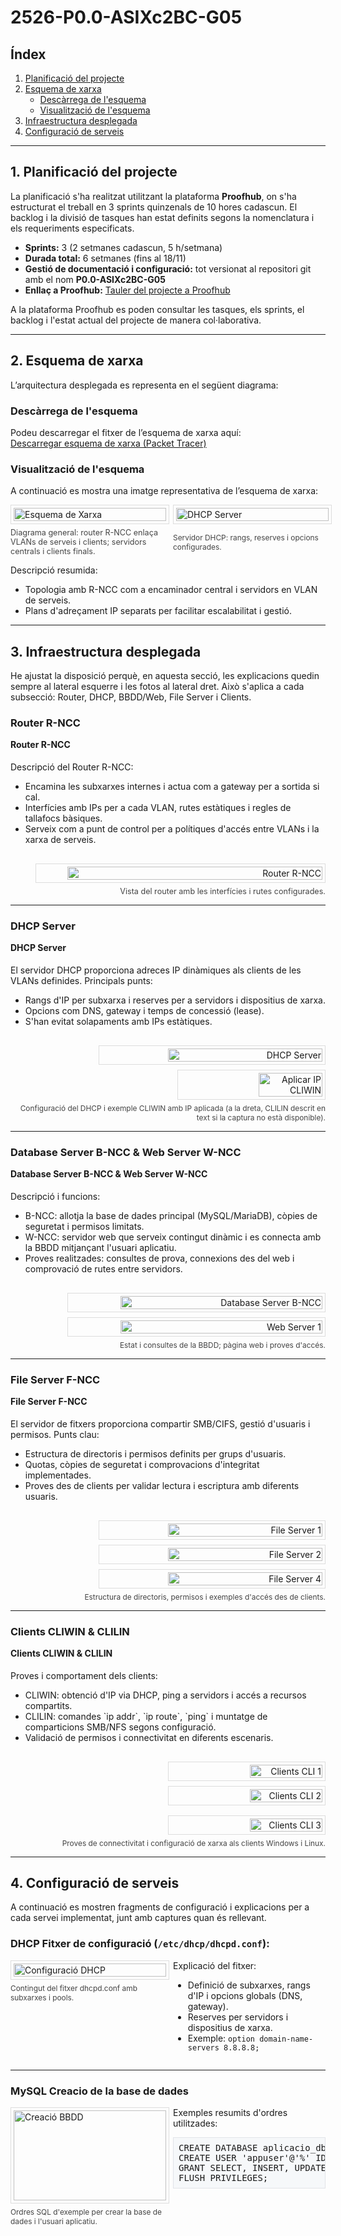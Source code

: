 # 2526-P0.0-ASIXc2BC-G05

## Índex

1. [Planificació del projecte](#planificació-del-projecte)
2. [Esquema de xarxa](#esquema-de-xarxa)
    - [Descàrrega de l'esquema](#descàrrega-de-lesquema)
    - [Visualització de l'esquema](#visualització-de-la-esquema)
3. [Infraestructura desplegada](#infraestructura-desplegada)
4. [Configuració de serveis](#configuració-de-serveis)

---

## 1. Planificació del projecte

La planificació s'ha realitzat utilitzant la plataforma **Proofhub**, on s'ha estructurat el treball en 3 sprints quinzenals de 10 hores cadascun. El backlog i la divisió de tasques han estat definits segons la nomenclatura i els requeriments especificats.

- **Sprints:** 3 (2 setmanes cadascun, 5 h/setmana)
- **Durada total:** 6 setmanes (fins al 18/11)
- **Gestió de documentació i configuració:** tot versionat al repositori git amb el nom **P0.0-ASIXc2BC-G05**
- **Enllaç a Proofhub:** [Tauler del projecte a Proofhub](https://itecbcn.proofhub.com/bapplite/#app/todos/project-9335566085/list-269936034851)

A la plataforma Proofhub es poden consultar les tasques, els sprints, el backlog i l'estat actual del projecte de manera col·laborativa.

---

## 2. Esquema de xarxa

L’arquitectura desplegada es representa en el següent diagrama:

### Descàrrega de l'esquema

Podeu descarregar el fitxer de l’esquema de xarxa aquí:  
[Descarregar esquema de xarxa (Packet Tracer)](https://drive.google.com/file/d/1atEO0mJYaNl4XfbM8BtlbaUDIN4p2D8S/view?usp=sharing)

### Visualització de l'esquema

A continuació es mostra una imatge representativa de l’esquema de xarxa:

<div style="display:flex; gap:1rem; flex-wrap:wrap; align-items:flex-start;">
  <figure style="flex:1 1 48%; margin:0;">
    <img src="https://github.com/user-attachments/assets/12fdae6a-c0b8-4ae6-8dcf-2a22dcaad1b4" alt="Esquema de Xarxa" style="width:100%; height:auto; border:1px solid #ddd; padding:4px;">
    <figcaption style="font-size:0.9em; color:#444; margin-top:6px;">Diagrama general: router R-NCC enlaça VLANs de serveis i clients; servidors centrals i clients finals.</figcaption>
  </figure>
  <figure style="flex:1 1 48%; margin:0;">
    <div style="display:flex; gap:0.5rem; flex-direction:column;">
      <img src="https://github.com/user-attachments/assets/5f981a11-8565-4214-b966-b415ec1f0aa3" alt="DHCP Server" style="width:100%; height:auto; border:1px solid #ddd; padding:4px;">
      <figcaption style="font-size:0.85em; color:#444; margin-top:6px;">Servidor DHCP: rangs, reserves i opcions configurades.</figcaption>
    </div>
  </figure>
</div>

Descripció resumida:
- Topologia amb R-NCC com a encaminador central i servidors en VLAN de serveis.
- Plans d'adreçament IP separats per facilitar escalabilitat i gestió.

---

## 3. Infraestructura desplegada

He ajustat la disposició perquè, en aquesta secció, les explicacions quedin sempre al lateral esquerre i les fotos al lateral dret. Això s'aplica a cada subsecció: Router, DHCP, BBDD/Web, File Server i Clients.

### Router R-NCC

<div style="display:flex; gap:1rem; flex-wrap:wrap; align-items:flex-start;">
  <!-- Text a l'esquerra -->
  <div style="flex:1 1 48%; min-width:260px;">
    <h4 style="margin-top:0;">Router R-NCC</h4>
    <p>Descripció del Router R-NCC:</p>
    <ul>
      <li>Encamina les subxarxes internes i actua com a gateway per a sortida si cal.</li>
      <li>Interfícies amb IPs per a cada VLAN, rutes estàtiques i regles de tallafocs bàsiques.</li>
      <li>Serveix com a punt de control per a polítiques d'accés entre VLANs i la xarxa de serveis.</li>
    </ul>
  </div>

  <!-- Imatges a la dreta -->
  <figure style="flex:1 1 48%; margin:0; text-align:right;">
    <img src="https://github.com/user-attachments/assets/placeholder-router.png" alt="Router R-NCC" style="width:90%; height:auto; border:1px solid #ddd; padding:4px;">
    <figcaption style="font-size:0.9em; color:#444; margin-top:6px;">Vista del router amb les interfícies i rutes configurades.</figcaption>
  </figure>
</div>

---

### DHCP Server

<div style="display:flex; gap:1rem; flex-wrap:wrap; align-items:flex-start;">
  <!-- Text a l'esquerra -->
  <div style="flex:1 1 48%; min-width:260px;">
    <h4 style="margin-top:0;">DHCP Server</h4>
    <p>El servidor DHCP proporciona adreces IP dinàmiques als clients de les VLANs definides. Principals punts:</p>
    <ul>
      <li>Rangs d'IP per subxarxa i reserves per a servidors i dispositius de xarxa.</li>
      <li>Opcions com DNS, gateway i temps de concessió (lease).</li>
      <li>S'han evitat solapaments amb IPs estàtiques.</li>
    </ul>
  </div>

  <!-- Imatges a la dreta: una gran i una petita sota -->
  <figure style="flex:1 1 48%; margin:0; text-align:right;">
    <img src="https://github.com/user-attachments/assets/5f981a11-8565-4214-b966-b415ec1f0aa3" alt="DHCP Server" style="width:70%; height:auto; border:1px solid #ddd; padding:4px; display:block; margin-left:auto;">
    <img src="https://github.com/user-attachments/assets/416d0ece-f402-453e-94bf-5b63f4b9742f" alt="Aplicar IP CLIWIN" style="width:45%; height:auto; border:1px solid #ddd; padding:4px; display:inline-block; margin-top:8px;">
    <figcaption style="font-size:0.85em; color:#444; margin-top:6px;">Configuració del DHCP i exemple CLIWIN amb IP aplicada (a la dreta, CLILIN descrit en text si la captura no està disponible).</figcaption>
  </figure>
</div>

---

### Database Server B-NCC & Web Server W-NCC

<div style="display:flex; gap:1rem; flex-wrap:wrap; align-items:flex-start;">
  <!-- Text a l'esquerra -->
  <div style="flex:1 1 48%; min-width:260px;">
    <h4 style="margin-top:0;">Database Server B-NCC & Web Server W-NCC</h4>
    <p>Descripció i funcions:</p>
    <ul>
      <li>B-NCC: allotja la base de dades principal (MySQL/MariaDB), còpies de seguretat i permisos limitats.</li>
      <li>W-NCC: servidor web que serveix contingut dinàmic i es connecta amb la BBDD mitjançant l'usuari aplicatiu.</li>
      <li>Proves realitzades: consultes de prova, connexions des del web i comprovació de rutes entre servidors.</li>
    </ul>
  </div>

  <!-- Imatges a la dreta (apilades) -->
  <figure style="flex:1 1 48%; margin:0; text-align:right;">
    <img src="https://github.com/user-attachments/assets/91df8564-9cf4-4e05-aa68-cafbcc95e472" alt="Database Server B-NCC" style="width:80%; height:auto; border:1px solid #ddd; padding:4px; display:block; margin-left:auto;">
    <img src="https://github.com/user-attachments/assets/af5c4b39-2aa8-4296-9ccc-3d070ed0ceb5" alt="Web Server 1" style="width:80%; height:auto; border:1px solid #ddd; padding:4px; display:block; margin-left:auto; margin-top:8px;">
    <figcaption style="font-size:0.85em; color:#444; margin-top:6px;">Estat i consultes de la BBDD; pàgina web i proves d'accés.</figcaption>
  </figure>
</div>

---

### File Server F-NCC

<div style="display:flex; gap:1rem; flex-wrap:wrap; align-items:flex-start;">
  <!-- Text a l'esquerra -->
  <div style="flex:1 1 48%; min-width:260px;">
    <h4 style="margin-top:0;">File Server F-NCC</h4>
    <p>El servidor de fitxers proporciona compartir SMB/CIFS, gestió d'usuaris i permisos. Punts clau:</p>
    <ul>
      <li>Estructura de directoris i permisos definits per grups d'usuaris.</li>
      <li>Quotas, còpies de seguretat i comprovacions d'integritat implementades.</li>
      <li>Proves des de clients per validar lectura i escriptura amb diferents usuaris.</li>
    </ul>
  </div>

  <!-- Galeria dreta amb 3 imatges alineades verticalment -->
  <figure style="flex:1 1 48%; margin:0; text-align:right;">
    <img src="https://github.com/user-attachments/assets/211a4257-f1f7-44bf-867b-4d86b34adac8" alt="File Server 1" style="width:70%; height:auto; border:1px solid #ddd; padding:4px; display:block; margin-left:auto;">
    <img src="https://github.com/user-attachments/assets/b4742b48-9bf8-4428-8813-ab1be867ebdc" alt="File Server 2" style="width:70%; height:auto; border:1px solid #ddd; padding:4px; display:block; margin-left:auto; margin-top:8px;">
    <img src="https://github.com/user-attachments/assets/1bbe8d27-f2f8-4d51-90b4-1d4010cf4fb3" alt="File Server 4" style="width:70%; height:auto; border:1px solid #ddd; padding:4px; display:block; margin-left:auto; margin-top:8px;">
    <figcaption style="font-size:0.85em; color:#444; margin-top:6px;">Estructura de directoris, permisos i exemples d'accés des de clients.</figcaption>
  </figure>
</div>

---

### Clients CLIWIN & CLILIN

<div style="display:flex; gap:1rem; flex-wrap:wrap; align-items:flex-start;">
  <!-- Text a l'esquerra -->
  <div style="flex:1 1 48%; min-width:260px;">
    <h4 style="margin-top:0;">Clients CLIWIN & CLILIN</h4>
    <p>Proves i comportament dels clients:</p>
    <ul>
      <li>CLIWIN: obtenció d'IP via DHCP, ping a servidors i accés a recursos compartits.</li>
      <li>CLILIN: comandes `ip addr`, `ip route`, `ping` i muntatge de comparticions SMB/NFS segons configuració.</li>
      <li>Validació de permisos i connectivitat en diferents escenaris.</li>
    </ul>
  </div>

  <!-- Imatges a la dreta, dues columnas petites -->
  <figure style="flex:1 1 48%; margin:0; text-align:right;">
    <div style="display:flex; justify-content:flex-end; gap:8px; flex-wrap:wrap;">
      <img src="https://github.com/user-attachments/assets/caf48c54-ff97-4b35-a357-fea9f64cbae5" alt="Clients CLI 1" style="width:48%; height:auto; border:1px solid #ddd; padding:4px;">
      <img src="https://github.com/user-attachments/assets/a0ccc30e-6beb-4853-978c-330ec4e448c9" alt="Clients CLI 2" style="width:48%; height:auto; border:1px solid #ddd; padding:4px;">
      <img src="https://github.com/user-attachments/assets/6e622666-f19e-4617-b766-fc59e595a6a2" alt="Clients CLI 3" style="width:48%; height:auto; border:1px solid #ddd; padding:4px; margin-top:8px;">
    </div>
    <figcaption style="font-size:0.85em; color:#444; margin-top:6px;">Proves de connectivitat i configuració de xarxa als clients Windows i Linux.</figcaption>
  </figure>
</div>

---

## 4. Configuració de serveis

A continuació es mostren fragments de configuració i explicacions per a cada servei implementat, junt amb captures quan és rellevant.

### DHCP Fitxer de configuració (`/etc/dhcp/dhcpd.conf`):

<div style="display:flex; gap:1rem; flex-wrap:wrap; align-items:flex-start;">
  <figure style="flex:1 1 48%; margin:0;">
    <img src="https://github.com/user-attachments/assets/a26df952-47a8-4a5e-9c8d-e798f4a00059" alt="Configuració DHCP" style="width:100%; height:auto; border:1px solid #ddd; padding:4px;">
    <figcaption style="font-size:0.85em; color:#444; margin-top:6px;">Contingut del fitxer dhcpd.conf amb subxarxes i pools.</figcaption>
  </figure>

  <div style="flex:1 1 48%; min-width:220px;">
    <p style="margin-top:0;">Explicació del fitxer:</p>
    <ul>
      <li>Definició de subxarxes, rangs d'IP i opcions globals (DNS, gateway).</li>
      <li>Reserves per servidors i dispositius de xarxa.</li>
      <li>Exemple: <code>option domain-name-servers 8.8.8.8;</code></li>
    </ul>
  </div>
</div>

---

### MySQL Creacio de la base de dades

<div style="display:flex; gap:1rem; flex-wrap:wrap;">
  <figure style="flex:1 1 48%; margin:0;">
    <img src="https://github.com/user-attachments/assets/9bc4d813-f384-4563-afff-7484127ffb04" alt="Creació BBDD" style="width:100%; height:auto; border:1px solid #ddd; padding:4px;">
    <figcaption style="font-size:0.85em; color:#444; margin-top:6px;">Ordres SQL d'exemple per crear la base de dades i l'usuari aplicatiu.</figcaption>
  </figure>

  <div style="flex:1 1 48%; min-width:220px;">
    <p style="margin-top:0;">Exemples resumits d'ordres utilitzades:</p>
    <pre style="background:#f6f8fa; padding:8px; border:1px solid #e1e4e8; overflow:auto;">CREATE DATABASE aplicacio_db;
CREATE USER 'appuser'@'%' IDENTIFIED BY 'strong_password';
GRANT SELECT, INSERT, UPDATE, DELETE ON aplicacio_db.* TO 'appuser'@'%';
FLUSH PRIVILEGES;</pre>
  </div>
</div>

